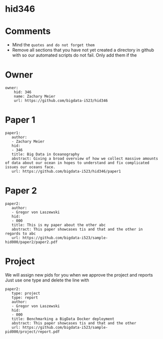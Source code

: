 # hid346
# Comments

* Mind the ```quotes and do not forget them```
* Remove all sections that you have not yet created a directory in github with so our automated scripts do not fail. Only add them if the 

# Owner

```
owner:
    hid: 346
    name: Zachary Meier
    url: https://github.com/bigdata-i523/hid346
```

# Paper 1

```
paper1: 
   author: 
   - Zachary Meier
   hid:
   - 346
   title: Big Data in Oceanography
   abstract: Giving a broad overview of how we collect massive amounts of data about our ocean in hopes to understand and fix complicated issues our oceans face.
   url: https://github.com/bigdata-i523/hid346/paper1
```
   
# Paper 2

```
paper2:
   author: 
   - Gregor von Laszewski
   hid:
   - 000
   title: This is my paper about the other abc
   abstract: This paper showcases tis and that and the other in regards to abc
   url: https://github.com/bigdata-i523/sample-hid000/paper2/paper2.pdf   
```

# Project 

We will assign new pids for you when we approve the project and reports   
Just use one type and delete the line with 

```
paper2:
   type: project
   type: report
   author: 
   - Gregor von Laszewski
   hid:
   - 000
   title: Benchmarking a BigData Docker deployment
   abstract: This paper showcases tis and that and the other 
   url: https://github.com/bigdata-i523/sample-pid000/project/report.pdf
```
   
